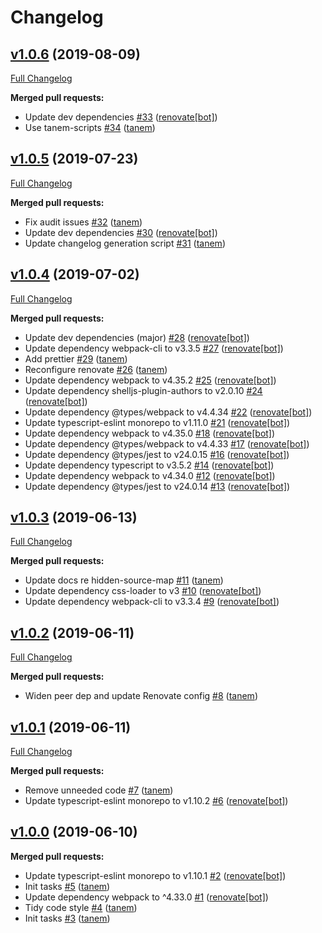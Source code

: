 # Changelog

## [v1.0.6](https://github.com/tanem/remove-source-map-url-webpack-plugin/tree/v1.0.6) (2019-08-09)
[Full Changelog](https://github.com/tanem/remove-source-map-url-webpack-plugin/compare/v1.0.5...v1.0.6)

**Merged pull requests:**

- Update dev dependencies [#33](https://github.com/tanem/remove-source-map-url-webpack-plugin/pull/33) ([renovate[bot]](https://github.com/apps/renovate))
- Use tanem-scripts [#34](https://github.com/tanem/remove-source-map-url-webpack-plugin/pull/34) ([tanem](https://github.com/tanem))

## [v1.0.5](https://github.com/tanem/remove-source-map-url-webpack-plugin/tree/v1.0.5) (2019-07-23)
[Full Changelog](https://github.com/tanem/remove-source-map-url-webpack-plugin/compare/v1.0.4...v1.0.5)

**Merged pull requests:**

- Fix audit issues [#32](https://github.com/tanem/remove-source-map-url-webpack-plugin/pull/32) ([tanem](https://github.com/tanem))
- Update dev dependencies [#30](https://github.com/tanem/remove-source-map-url-webpack-plugin/pull/30) ([renovate[bot]](https://github.com/apps/renovate))
- Update changelog generation script [#31](https://github.com/tanem/remove-source-map-url-webpack-plugin/pull/31) ([tanem](https://github.com/tanem))

## [v1.0.4](https://github.com/tanem/remove-source-map-url-webpack-plugin/tree/v1.0.4) (2019-07-02)
[Full Changelog](https://github.com/tanem/remove-source-map-url-webpack-plugin/compare/v1.0.3...v1.0.4)

**Merged pull requests:**

- Update dev dependencies (major) [#28](https://github.com/tanem/remove-source-map-url-webpack-plugin/pull/28) ([renovate[bot]](https://github.com/apps/renovate))
- Update dependency webpack-cli to v3.3.5 [#27](https://github.com/tanem/remove-source-map-url-webpack-plugin/pull/27) ([renovate[bot]](https://github.com/apps/renovate))
- Add prettier [#29](https://github.com/tanem/remove-source-map-url-webpack-plugin/pull/29) ([tanem](https://github.com/tanem))
- Reconfigure renovate [#26](https://github.com/tanem/remove-source-map-url-webpack-plugin/pull/26) ([tanem](https://github.com/tanem))
- Update dependency webpack to v4.35.2 [#25](https://github.com/tanem/remove-source-map-url-webpack-plugin/pull/25) ([renovate[bot]](https://github.com/apps/renovate))
- Update dependency shelljs-plugin-authors to v2.0.10 [#24](https://github.com/tanem/remove-source-map-url-webpack-plugin/pull/24) ([renovate[bot]](https://github.com/apps/renovate))
- Update dependency @types/webpack to v4.4.34 [#22](https://github.com/tanem/remove-source-map-url-webpack-plugin/pull/22) ([renovate[bot]](https://github.com/apps/renovate))
- Update typescript-eslint monorepo to v1.11.0 [#21](https://github.com/tanem/remove-source-map-url-webpack-plugin/pull/21) ([renovate[bot]](https://github.com/apps/renovate))
- Update dependency webpack to v4.35.0 [#18](https://github.com/tanem/remove-source-map-url-webpack-plugin/pull/18) ([renovate[bot]](https://github.com/apps/renovate))
- Update dependency @types/webpack to v4.4.33 [#17](https://github.com/tanem/remove-source-map-url-webpack-plugin/pull/17) ([renovate[bot]](https://github.com/apps/renovate))
- Update dependency @types/jest to v24.0.15 [#16](https://github.com/tanem/remove-source-map-url-webpack-plugin/pull/16) ([renovate[bot]](https://github.com/apps/renovate))
- Update dependency typescript to v3.5.2 [#14](https://github.com/tanem/remove-source-map-url-webpack-plugin/pull/14) ([renovate[bot]](https://github.com/apps/renovate))
- Update dependency webpack to v4.34.0 [#12](https://github.com/tanem/remove-source-map-url-webpack-plugin/pull/12) ([renovate[bot]](https://github.com/apps/renovate))
- Update dependency @types/jest to v24.0.14 [#13](https://github.com/tanem/remove-source-map-url-webpack-plugin/pull/13) ([renovate[bot]](https://github.com/apps/renovate))

## [v1.0.3](https://github.com/tanem/remove-source-map-url-webpack-plugin/tree/v1.0.3) (2019-06-13)
[Full Changelog](https://github.com/tanem/remove-source-map-url-webpack-plugin/compare/v1.0.2...v1.0.3)

**Merged pull requests:**

- Update docs re hidden-source-map [#11](https://github.com/tanem/remove-source-map-url-webpack-plugin/pull/11) ([tanem](https://github.com/tanem))
- Update dependency css-loader to v3 [#10](https://github.com/tanem/remove-source-map-url-webpack-plugin/pull/10) ([renovate[bot]](https://github.com/apps/renovate))
- Update dependency webpack-cli to v3.3.4 [#9](https://github.com/tanem/remove-source-map-url-webpack-plugin/pull/9) ([renovate[bot]](https://github.com/apps/renovate))

## [v1.0.2](https://github.com/tanem/remove-source-map-url-webpack-plugin/tree/v1.0.2) (2019-06-11)
[Full Changelog](https://github.com/tanem/remove-source-map-url-webpack-plugin/compare/v1.0.1...v1.0.2)

**Merged pull requests:**

- Widen peer dep and update Renovate config [#8](https://github.com/tanem/remove-source-map-url-webpack-plugin/pull/8) ([tanem](https://github.com/tanem))

## [v1.0.1](https://github.com/tanem/remove-source-map-url-webpack-plugin/tree/v1.0.1) (2019-06-11)
[Full Changelog](https://github.com/tanem/remove-source-map-url-webpack-plugin/compare/v1.0.0...v1.0.1)

**Merged pull requests:**

- Remove unneeded code [#7](https://github.com/tanem/remove-source-map-url-webpack-plugin/pull/7) ([tanem](https://github.com/tanem))
- Update typescript-eslint monorepo to v1.10.2 [#6](https://github.com/tanem/remove-source-map-url-webpack-plugin/pull/6) ([renovate[bot]](https://github.com/apps/renovate))

## [v1.0.0](https://github.com/tanem/remove-source-map-url-webpack-plugin/tree/v1.0.0) (2019-06-10)

**Merged pull requests:**

- Update typescript-eslint monorepo to v1.10.1 [#2](https://github.com/tanem/remove-source-map-url-webpack-plugin/pull/2) ([renovate[bot]](https://github.com/apps/renovate))
- Init tasks [#5](https://github.com/tanem/remove-source-map-url-webpack-plugin/pull/5) ([tanem](https://github.com/tanem))
- Update dependency webpack to ^4.33.0 [#1](https://github.com/tanem/remove-source-map-url-webpack-plugin/pull/1) ([renovate[bot]](https://github.com/apps/renovate))
- Tidy code style [#4](https://github.com/tanem/remove-source-map-url-webpack-plugin/pull/4) ([tanem](https://github.com/tanem))
- Init tasks [#3](https://github.com/tanem/remove-source-map-url-webpack-plugin/pull/3) ([tanem](https://github.com/tanem))

